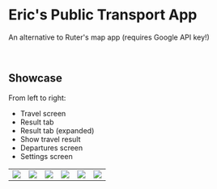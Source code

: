 # Eric's Public Transport App

An alternative to Ruter's map app (requires Google API key!)

<br/>

## Showcase

From left to right:
* Travel screen
* Result tab
* Result tab (expanded)
* Show travel result
* Departures screen
* Settings screen

<table>
  <tbody>
    <tr>
      <td><img src="https://user-images.githubusercontent.com/47322476/207990168-4bddb224-1ff2-48c3-a1c0-b5af70999f25.png"/></td>
      <td><img src="https://user-images.githubusercontent.com/47322476/207990167-e025d5b8-be22-433d-8639-a1e722f8a9bb.png"/></td>
      <td><img src="https://user-images.githubusercontent.com/47322476/207990164-09791f80-42ef-4296-89e2-7e9b217fe96d.png"/></td>
      <td><img src="https://user-images.githubusercontent.com/47322476/207990161-418c4493-2086-471b-a001-4024e4261326.png"/></td>
      <td><img src="https://user-images.githubusercontent.com/47322476/207990158-c51b8580-ae99-4b46-bca8-379ce8d95fd0.png"/></td>
      <td><img src="https://user-images.githubusercontent.com/47322476/207990156-0038fcba-9488-46be-9dff-41241f59933d.png"/></td>
    </tr>
  </tbody>
</table>
